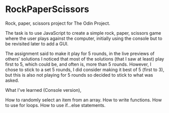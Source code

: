 # RockPaperScissors

Rock, paper, scissors project for The Odin Project.

The task is to use JavaScript to create a simple rock, paper, scissors game where the user plays against the computer, initially using the console but to be revisited later to add a GUI.

The assignment said to make it play for 5 rounds, in the live previews of others' solutions I noticed that most of the solutions (that I saw at least) play first to 5, which could be, and often is, more than 5 rounds. However, I chose to stick to a set 5 rounds, I did consider making it best of 5 (first to 3), but this is also not playing for 5 rounds so decided to stick to what was asked.

What I've learned (Console version),

How to randomly select an item from an array.
How to write functions.
How to use for loops.
How to use if...else statements.

